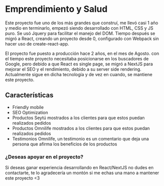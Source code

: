 # Emprendimiento y Salud
Este proyecto fue uno de los más grandes que construí, me llevó casi 1 año y medio en terminarlo, empezó siendo desarrollado con HTML, CSS y JS puro. Se usó Jquery para facilitar el manejo del DOM. Tiempo después se migró a React, creando un proyecto desde 0, configurado con Webpack sin hacer uso de create-react-app.

El proyecto fue puesto a producción hace 2 años, en el mes de Agosto. con el tiempo este proyecto necesitaba posicionarse en los buscadores de Google, pero debido a que React es single page, se migró a NextJS para mejorar el SEO y el rendimiento, debido a su server side rendering. Actualmente sigue en dicha tecnología y de vez en cuando, se mantiene este proyecto.

## Características
- Friendly mobile
- SEO Optimization
- Productos Seytú mostrados a los clientes para que estos puedan realizados pedidos
- Productos Omnilife mostrados a los clientes para que estos puedan realizados pedidos
- Testimonios Omnilife, un testimonio es un comentario que deja una persona que afirma los beneficios de los productos

### ¿Deseas apoyar en el proyecto?
Si deseas ganar experiencia desarrollando en React/NextJS no dudes en contactarte, te lo agradecería un montón si me echas una mano a mantener este proyecto <3